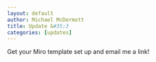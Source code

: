 ```yaml
---
layout: default
author: Michael McDermott
title: Update &#35;3
categories: [updates]
---
```

Get your Miro template set up and email me a link!